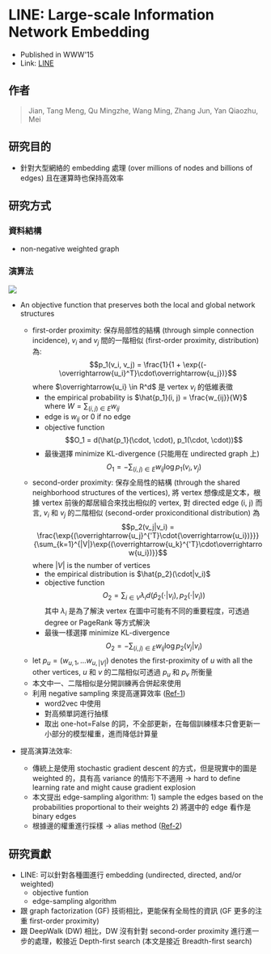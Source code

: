 # LINE: Large-scale Information Network Embedding
* Published in WWW'15
* Link: [LINE](https://arxiv.org/abs/1503.03578)

## 作者
> Jian, Tang
> Meng, Qu
> Mingzhe, Wang
> Ming, Zhang
> Jun, Yan
> Qiaozhu, Mei

## 研究目的
* 針對大型網絡的 embedding 處理 (over millions of nodes and billions of edges) 且在運算時也保持高效率

## 研究方式
### 資料結構
* non-negative weighted graph

### 演算法

![](https://i.imgur.com/8M3vmrz.png)
* An objective function that preserves both the local and global network structures
    * first-order proximity: 保存局部性的結構 (through simple connection incidence), $v_i$ and $v_j$ 間的一階相似 (first-order proximity, distribution) 為: $$p_1(v_i, v_j) = \frac{1}{1 + \exp{(-\overrightarrow{u_i}^T}\cdot\overrightarrow{u_j})}$$ where $\overrightarrow{u_i} \in R^d$ 是 vertex $v_i$ 的低維表徵
        * the empirical probability is $\hat{p_1}(i, j) = \frac{w_{ij}}{W}$ where $W = \sum_{(i, j)\in E} {w_{ij}}$ 
        * edge is $w_{ij}$ or 0 if no edge
        * objective function $$O_1 = d(\hat{p_1}(\cdot, \cdot), p_1(\cdot, \cdot))$$
        * 最後選擇 minimize KL-divergence (只能用在 undirected graph 上) $$O_1 = -\sum_{(i, j) \in E} w_{ij}\log p_1(v_i, v_j)$$
    * second-order proximity: 保存全局性的結構 (through the shared neighborhood structures of the vertices), 將 vertex 想像成是文本，根據 vertex 前後的鄰居組合來找出相似的 vertex, 對 directed edge (i, j) 而言, $v_i$ 和 $v_j$ 的二階相似 (second-order proxiconditional distribution) 為 $$p_2(v_j|v_i) = \frac{\exp{(\overrightarrow{u_j}^{'T}\cdot{\overrightarrow{u_i})}}}{\sum_{k=1}^{|V|}\exp{(\overrightarrow{u_k}^{'T}\cdot\overrightarrow{u_i})}}$$ where $|V|$ is the number of vertices
        * the empirical distribution is $\hat{p_2}(\cdot|v_i)$
        * objective function $$O_2 = \sum_{i \in V}\lambda_id(\hat{p}_2(\cdot|v_i), p_2(\cdot|v_i))$$ 其中 $\lambda_i$ 是為了解決 vertex 在圖中可能有不同的重要程度，可透過 degree or PageRank 等方式解決
        * 最後一樣選擇 minimize KL-divergence $$O_2 = -\sum_{(i, j) \in E}w_{ij}\log p_2(v_j|v_i)$$
    * let $p_u = (w_{u, 1}, ...w_{u, |V|})$ denotes the first-proximity of $u$ with all the other vertices, $u$ 和 $v$ 的二階相似可透過 $p_u$ 和 $p_v$ 所衡量
    * 本文中一、二階相似是分開訓練再合併起來使用
    * 利用 negative sampling 來提高運算效率 ([Ref-1](https://python5566.wordpress.com/2018/03/17/nlp-%E7%AD%86%E8%A8%98-negative-sampling/))
        * word2vec 中使用
        * 對高頻單詞進行抽樣
        * 取出 one-hot=False 的詞，不全部更新，在每個訓練樣本只會更新一小部分的模型權重，進而降低計算量

* 提高演算法效率:
    * 傳統上是使用 stochastic gradient descent 的方式，但是現實中的圖是 weighted 的，具有高 variance 的情形下不適用 -> hard to define learning rate and might cause gradient explosion
    * 本文提出 edge-sampling algorithm: 1) sample the edges based on the probabilities proportional to their weights 2) 將選中的 edge 看作是 binary edges
    * 根據邊的權重進行採樣 -> alias method ([Ref-2](https://blog.csdn.net/haolexiao/article/details/65157026))

## 研究貢獻
* LINE: 可以針對各種圖進行 embedding (undirected, directed, and/or weighted)
    * objective funtion
    * edge-sampling algorithm
* 跟 graph factorization (GF) 技術相比，更能保有全局性的資訊 (GF 更多的注重 first-order proximity)
* 跟 DeepWalk (DW) 相比，DW 沒有針對 second-order proximity 進行進一步的處理，較接近 Depth-first search (本文是接近 Breadth-first search)